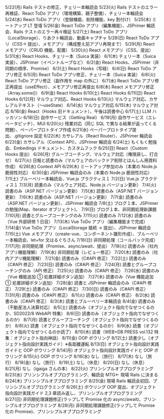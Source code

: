 5/22(月) Rails テストの修正、チェリー本輪読会
5/23(火) Rails テストのエラー再検証、React ToDo アプリ（環境構築、親子整備）、チェリー本輪読会
5/24(水) React ToDo アプリ（登録機能、削除機能、key 割付け）
5/25(木) ミートアップ LT 登壇
5/26(金) React ToDo アプリ（編集機能）、JSPrimer 輪読会、Rails テストのエラー再々検証
5/27(土) React ToDo アプリ（LocalStorage）、りあクト輪読会、動画キャプチャ
5/28(日) React ToDo アプリ（CSS→ 提出）、メモアプリ（構成整え前アプリ再現まで）
5/29(月) React メモアプリ（CRUD 機能、配置）
5/30(火) React メモアプリ（CSS、提出）
5/31(水) React Hooks、チェリー本（Suica 実装）
6/1(木) チェリー本（Suica 実装）、JSPrimer（イベントループなど）
6/2(金) React Hooks、JSPrimer（非同期の順序、Promise）
6/3(土) React Hooks（写経）
6/4(日) React ToDo アプリ修正
6/5(月) React ToDo アプリ修正、チェリー本（Suica 実装）
6/6(火) React ToDo アプリ修正（副作用を map の外に）
6/7(水) React ToDo アプリ修正再提出（useEffect）、メモアプリ修正再提出
6/8(木) React メモアプリ修正（Array.some()）
6/9(金) React Hooks
6/10(土) React Hooks
6/11(日) React Hooks
6/12(月) マルウェア対応、React Hooks
6/13(火) マルウェア対応、カサレアルテキスト（〜useState）
6/14(水) マルウェア対応
6/15(木) マルウェア対応
6/16(金) React（Hooks 旧ドキュメント）、午後は読書中心
6/17(土) LLM ハッカソン
6/18(日) 自作サービス（Getting Real）
6/19(月) 自作サービス（エレベータピッチ）、MUI
6/20(火) 残業対応（同じ SQL で異なる結果が返ってくる問題）、ペーパープロトタイプ作成
6/21(水) ペーパープロトタイプ提出、.gitignore 設定
6/22(木) カサレアル（React Router）、JSPrimer 輪読会
6/23(金) カサレアル（Context API）、JSPrimer 輪読会
6/24(土) もくもく勉強会、Embedings ドキュメント、カスタムフック
6/25(日) React（Custom Hooks 提出）
6/26(月) グループコーチング、マルウェア対応（権限戻し、打合せ）
6/27(火) 日報と読書のみ（マルウェアのバックドア削除とはんしん用資料作成）
6/28(水) Context API
6/29(木) ミートアップ参加のみ（本業の Node.js 脆弱性対応）
6/30(金) JSPrimer 輪読会のみ（本業の Node.js 脆弱性対応）
7/1(土) ブルーベリー本輪読会、Vue.js プラクティス１
7/2(日) Vue.js プラクティス１
7/3(月) 読書のみ（マルウェア対応、Node.js バージョン更新）
7/4(火) 読書のみ（ASP.NET バージョン更新）
7/5(水) 読書のみ（ASP.NET バージョン更新）
7/6(木) 読書のみ（ASP.NET バージョン更新）
7/7(金) 読書のみ（ASP.NET バージョン更新）、JSPrimer 輪読会
7/8(土) ブログ１本、JSPrimer の勉強(Map、Iterator オブジェクト)、
7/9(日) ブログ１本、非同期処理新課題
7/10(月) 読書とグループコーチングのみ
7/11(火) 読書のみ
7/12(水) 読書のみ（Vue 外部研修 1 日目）
7/13(木) Vue ToDo アプリ（編集機能まで完成）
7/14(金) Vue ToDo アプリ（LocalStorage 接続 → 提出）、JSPrimer 輪読会
7/15(土) Vue メモアプリ（create-vue、コンポーネント雛形作成）、ブルーベリー本輪読会、let+for 文はるぐちさん
7/16(日) 非同期処理（コールバック完成）
7/17(月) 非同期処理（Promise、async/await、提出）
7/18(火) 読書のみ（社内アプリ機能理解）
7/19(水) 非同期処理（レビュー修正）
7/20(木) 読書のみ（社内アプリ機能理解）
7/21(金) 読書のみ（C#API 修正）
7/22(土) 読書のみ（C#API 修正）
7/23(日) 読書のみ（C#API 修正）
7/24(月) 読書とグループコーチングのみ（API 修正）
7/25(火) 読書のみ（C#API 修正）
7/26(水) 読書のみ（Vue 機能追加 ① 処置詳細ボタン追加）
7/27(木) 読書のみ（Vue 機能追加 ① 処置詳細ボタン追加）
7/28(金) 読書と JSPrimer 輪読会のみ（C#API 修正）
7/29(土) 読書のみ（C#API 修正）
7/30(日) 読書のみ（C#API 修正）
7/31(月) 読書のみ（C#API 修正）
8/1(火) 読書のみ（C#API 修正）
8/2(水) 読書のみ（C#API 修正）
8/3(木) 読書とブルーベリー本輪読会
8/4(金) 読書のみ（不動産法人決算対応）
8/5(土) 読書のみ（オブジェクト指向でなぜつくるのか、SD2022/8 WebAPI 特集）
8/6(日) 読書のみ（オブジェクト指向でなぜつくるのか）
8/7(月) 読書とグループコーチング（オブジェクト指向でなぜつくるのか）
8/8(火) 読書（オブジェクト指向でなぜつくるのか）
8/9(水) 読書（オブジェクト指向でなぜつくるのか読了）
8/10(木) 読書（WEB+DB PRESS vol.132 特集：オブジェクト指向神話）
8/11(金) OOP ボウリング
8/12(土) 読書少し（オブジェクト指向設計実践ガイド）※長距離運転
8/13(日) オブジェクト指向設計実践ガイドと OOP ボウリング
8/14(月) オブジェクト指向設計実践ガイドと OOP ボウリング
8/15(火) OOP ボウリング
8/16(水) なし（旅行）
8/17(木) なし（旅行）
8/18(金) なし（旅行）
8/19(土) なし（休息）
8/20(日) なし（休息）
8/21(月) なし（igaiga さんの本）
8/22(火) プリンシプルオブプログラミング
8/23(水) プリンシプルオブプログラミング、輪読会 MTG← 現場 Rails に決まる
8/24(木) プリンシプルオブプログラミング
8/25(金) 現場 Rails 輪読会初回、プリンシプルオブプログラミング
8/26(土) ボウリング OOP 提出、オブジェクト指向設計実践ガイド 2,3 章読み返し、プリンシプルオブプログラミング
8/27(日) 非同期処理課題修正(ラップして Promise 化の async/await)、プリンシプルオブプログラミング
8/28(月) 非同期処理課題修正(ラップして Promise 化の Promise)、プリンシプルオブプログラミング
